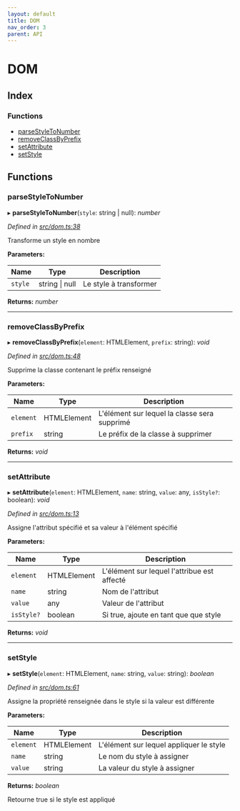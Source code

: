 ```yaml
---
layout: default
title: DOM
nav_order: 3
parent: API
---
```


# DOM

## Index

### Functions

* [parseStyleToNumber](_dom_.dom.md#parsestyletonumber)
* [removeClassByPrefix](_dom_.dom.md#removeclassbyprefix)
* [setAttribute](_dom_.dom.md#setattribute)
* [setStyle](_dom_.dom.md#setstyle)

## Functions

###  parseStyleToNumber

▸ **parseStyleToNumber**(`style`: string | null): *number*

*Defined in [src/dom.ts:38](https://github.com/NicolasBoyer/wapitis/blob/d619f93/src/dom.ts#L38)*

Transforme un style en nombre

**Parameters:**

| Name    | Type               | Description            |
| ------- | ------------------ | ---------------------- |
| `style` | string &#124; null | Le style à transformer |

**Returns:** *number*

___

###  removeClassByPrefix

▸ **removeClassByPrefix**(`element`: HTMLElement, `prefix`: string): *void*

*Defined in [src/dom.ts:48](https://github.com/NicolasBoyer/wapitis/blob/d619f93/src/dom.ts#L48)*

Supprime la classe contenant le préfix renseigné

**Parameters:**

| Name      | Type        | Description                                  |
| --------- | ----------- | -------------------------------------------- |
| `element` | HTMLElement | L'élément sur lequel la classe sera supprimé |
| `prefix`  | string      | Le préfix de la classe à supprimer           |

**Returns:** *void*

___

###  setAttribute

▸ **setAttribute**(`element`: HTMLElement, `name`: string, `value`: any, `isStyle?`: boolean): *void*

*Defined in [src/dom.ts:13](https://github.com/NicolasBoyer/wapitis/blob/d619f93/src/dom.ts#L13)*

Assigne l'attribut spécifié et sa valeur à l'élément spécifié

**Parameters:**

| Name       | Type        | Description                                 |
| ---------- | ----------- | ------------------------------------------- |
| `element`  | HTMLElement | L'élément sur lequel l'attribue est affecté |
| `name`     | string      | Nom de l'attribut                           |
| `value`    | any         | Valeur de l'attribut                        |
| `isStyle?` | boolean     | Si true, ajoute en tant que que style       |

**Returns:** *void*

___

###  setStyle

▸ **setStyle**(`element`: HTMLElement, `name`: string, `value`: string): *boolean*

*Defined in [src/dom.ts:61](https://github.com/NicolasBoyer/wapitis/blob/d619f93/src/dom.ts#L61)*

Assigne la propriété renseignée dans le style si la valeur est différente

**Parameters:**

| Name      | Type        | Description                             |
| --------- | ----------- | --------------------------------------- |
| `element` | HTMLElement | L'élément sur lequel appliquer le style |
| `name`    | string      | Le nom du style à assigner              |
| `value`   | string      | La valeur du style à assigner           |

**Returns:** *boolean*

Retourne true si le style est appliqué
